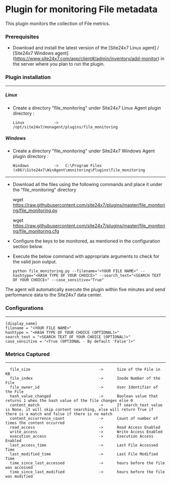 # Plugin for monitoring File metadata

This plugin monitors the collection of File metrics.

### Prerequisites

- Download and install the latest version of the [Site24x7 Linux agent] / [Site24x7 Windows agent] (https://www.site24x7.com/app/client#/admin/inventory/add-monitor) in the server where you plan to run the plugin.

### Plugin installation

---

##### Linux

- Create a directory "file_monitoring" under Site24x7 Linux Agent plugin directory :

      Linux             ->   /opt/site24x7/monagent/plugins/file_monitoring

##### Windows

- Create a directory "file_monitoring" under Site24x7 Windows Agent plugin directory :

      Windows           ->   C:\Program Files (x86)\Site24x7\WinAgent\monitoring\Plugins\file_monitoring

---

- Download all the files using the following commands and place it under the "file_monitoring" directory

  	wget https://raw.githubusercontent.com/site24x7/plugins/master/file_monitoring/file_monitoring.py
      
  	wget https://raw.githubusercontent.com/site24x7/plugins/master/file_monitoring/file_monitoring.cfg

- Configure the keys to be monitored, as mentioned in the configuration section below.

- Execute the below command with appropriate arguments to check for the valid json output.

      python file_monitoring.py --filename="<YOUR FILE NAME>" --hashtype="<HASH TYPE OF YOUR CHOICE>" --search_text="<SEARCH TEXT OF YOUR CHOICE>" --case_sensitive="True"

The agent will automatically execute the plugin within five minutes and send performance data to the Site24x7 data center.

### Configurations

---

    [display_name]
    filename = "<YOUR FILE NAME>"
    hashtype = "<HASH TYPE OF YOUR CHOICE (OPTIONAL)>"
    search_text = "<SEARCH TEXT OF YOUR CHOICE (OPTIONAL)>"
    case_sensitive = "<True (OPTIONAL - By default 'False')>"

### Metrics Captured

---

      file_size                              ->      Size of the File in KB
      file_index                             ->      Inode Number of the File 
      file_owner_id                          ->      User Identifier of the File
      hash_value_changed                     ->      Boolean value that returns 1 when the hash value of the file changes else 0
      content_match                          ->      If search_text value is None, it will skip content searching, else will return True if there is a match and false if there is no match
      content_occurrence_count               ->      Count of number of times the content occurred
      read_access                            ->      Read Access Enabled
      write_access                           ->      Write Access Enabled
      execution_access                       ->      Execution Access Enabled
      last_access_time                       ->      Last File Accessed Time
      last_modified_time                     ->      Last File Modified Time
      time_since_last_accessed               ->      hours before the file was accessed
      time_since_last_modified               ->      hours before the file was modified
      
